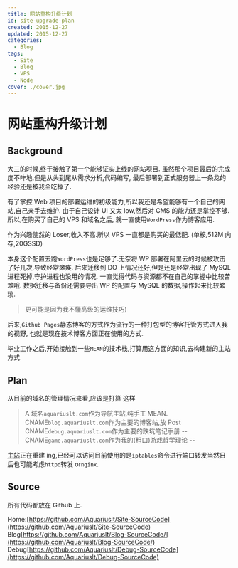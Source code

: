```yaml
---
title: 网站重构升级计划
id: site-upgrade-plan
created: 2015-12-27
updated: 2015-12-27
categories:
  - Blog
tags:
  - Site
  - Blog
  - VPS
  - Node
cover: ./cover.jpg
---
```


# 网站重构升级计划

## Background

大三的时候,终于接触了第一个能够证实上线的网站项目. 虽然那个项目最后的完成度不咋地,但是从头到尾从需求分析,代码编写, 最后部署到正式服务器上一条龙的经验还是被我全吃掉了.

有了掌控 Web 项目的部署运维的初级能力,所以我还是希望能够有一个自己的网站,自己亲手去维护. 由于自己设计 UI 又太 low,然后对 CMS 的能力还是掌控不够. 所以,在购买了自己的 VPS 和域名之后, 就一直使用`WordPress`作为博客应用.

作为兴趣使然的 Loser,收入不高.所以 VPS 一直都是购买的最低配. (单核,512M 内存,20GSSD)

本身这个配置去跑`WordPress`也是足够了.无奈将 WP 部署在阿里云的时候被攻击了好几次,导致经常瘫痪. 后来迁移到 DO 上情况还好,但是还是经常出现了 MySQL 进程死掉,守护进程也没用的情况. 一直觉得代码与资源都不在自己的掌握中比较苦难哦. 数据迁移与备份还需要导出 WP 的配置与 MySQL 的数据,操作起来比较繁琐.

> 更可能是因为我不懂高级的运维技巧)

后来,`Github Pages`静态博客的方式作为流行的一种打包型的博客托管方式进入我的视野, 也就是现在技术博客方面正在使用的方式.

毕业工作之后,开始接触到一些`MEAN`的技术栈,打算用这方面的知识,去构建新的主站方式.

## Plan

从目前的域名的管理情况来看,应该是打算 这样

> A 域名`aquariuslt.com`作为导航主站,纯手工 MEAN. CNAME`blog.aquariuslt.com`作为主要的博客站,放 Post CNAME`debug.aquariuslt.com`作为主要的跌坑笔记手册 -- CNAME`game.aquariuslt.com`作为我的(粗口)游戏哲学理论 --

[主站](https://aquariuslt.com)正在重建 ing,已经可以访问目前使用的是`iptables`命令进行端口转发当然日后也可能考虑`httpd`转发 or`nginx`.

## Source

所有代码都放在 Github 上.

Home:[https://github.com/Aquariuslt/Site-SourceCode](https://github.com/Aquariuslt/Site-SourceCode) Blog[https://github.com/Aquariuslt/Blog-SourceCode/](https://github.com/Aquariuslt/Blog-SourceCode/) Debug[https://github.com/Aquariuslt/Debug-SourceCode](https://github.com/Aquariuslt/Debug-SourceCode)
